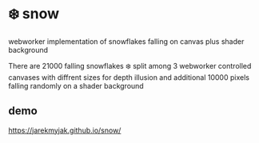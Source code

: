 # :snowflake: snow
webworker implementation of snowflakes falling on canvas plus shader background

There are 21000 falling snowflakes :snowflake: split among 3 webworker controlled canvases with diffrent sizes for depth illusion
and additional 10000 pixels falling randomly on a shader background

## demo
https://jarekmyjak.github.io/snow/
